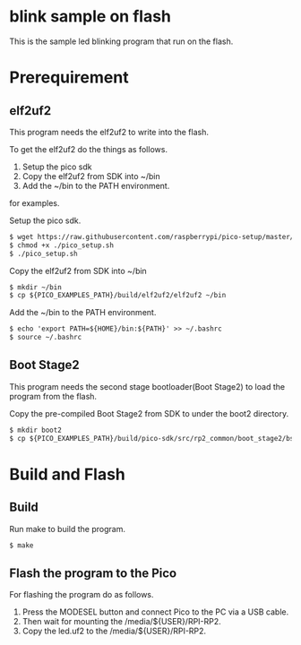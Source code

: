 # blink sample on flash

This is the sample led blinking program that run on the flash.

# Prerequirement

## elf2uf2

This program needs the elf2uf2 to write into the flash.

To get the elf2uf2 do the things as follows.

1. Setup the pico sdk
1. Copy the elf2uf2 from SDK into ~/bin
1. Add the ~/bin to the PATH environment.

for examples.

Setup the pico sdk.

```txt
$ wget https://raw.githubusercontent.com/raspberrypi/pico-setup/master/pico_setup.sh
$ chmod +x ./pico_setup.sh
$ ./pico_setup.sh
```

Copy the elf2uf2 from SDK into ~/bin

```txt
$ mkdir ~/bin
$ cp ${PICO_EXAMPLES_PATH}/build/elf2uf2/elf2uf2 ~/bin
```

Add the ~/bin to the PATH environment.

```txt
$ echo 'export PATH=${HOME}/bin:${PATH}' >> ~/.bashrc
$ source ~/.bashrc
```

## Boot Stage2

This program needs the second stage bootloader(Boot Stage2) to load the program from the flash.

Copy the pre-compiled Boot Stage2 from SDK to under the boot2 directory.

```txt
$ mkdir boot2
$ cp ${PICO_EXAMPLES_PATH}/build/pico-sdk/src/rp2_common/boot_stage2/bs2_default_padded_checksummed.S ./boot2
```


# Build and Flash

## Build

Run make to build the program.

```txt
$ make
```

## Flash the program to the Pico

For flashing the program do as follows.

1. Press the MODESEL button and connect Pico to the PC via a USB cable.
1. Then wait for mounting the /media/${USER}/RPI-RP2.
1. Copy the led.uf2 to the /media/${USER}/RPI-RP2.
